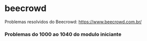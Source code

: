 # beecrowd
 Problemas resolvidos do Beecrowd: https://www.beecrowd.com.br/

<h3>Problemas do 1000 ao 1040 do modulo iniciante</h3>